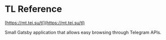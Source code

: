 # TL Reference

[https://mt.tei.su/tl](https://mt.tei.su/tl)

Small Gatsby application that allows easy browsing
through Telegram APIs.

